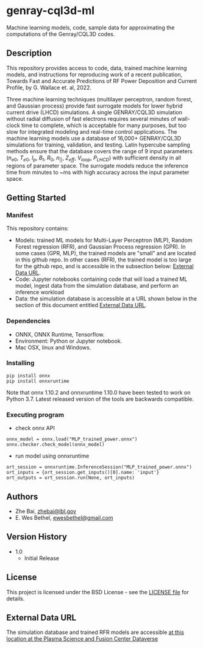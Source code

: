 # genray-cql3d-ml
Machine learning models, code, sample data for approximating the computations of the Genray/CQL3D codes.

## Description

This repository provides access to code, data, trained machine learning models, and instructions for reproducing work of a recent publication, Towards Fast and Accurate Predictions of RF Power Deposition and Current Profile, by G. Wallace et. al, 2022.

Three machine learning techniques (multilayer perceptron, random forest, and Gaussian process) provide fast surrogate models for lower hybrid current drive (LHCD) simulations.  A single GENRAY/CQL3D simulation without radial diffusion of fast electrons requires several minutes of wall-clock time to complete, which is acceptable for many purposes, but too slow for integrated modeling and real-time control applications.  The machine learning models use a database of 16,000+ GENRAY/CQL3D simulations for training, validation, and testing.  Latin hypercube sampling methods ensure that the database covers the range of 9 input parameters ($n_{e0}$, $T_{e0}$, $I_p$, $B_t$, $R_0$, $n_{||}$, $Z_{eff}$, $V_{loop}$, $P_{LHCD}$) with sufficient density in all regions of parameter space.  The surrogate models reduce the inference time from minutes to ~ms with high accuracy across the input parameter space.

## Getting Started

### Manifest

This repository contains:
* Models: trained ML models for Multi-Layer Perceptron (MLP),  Random Forest regression (RFR), and Gaussian Process regression (GPR). In some cases (GPR, MLP), the trained models are "small" and are located in this github repo. In other cases (RFR), the trained model is too large for the github repo, and is accessible in the subsection below: [External Data URL](#external-data-url).
* Code: Jupyter notebooks containing code that will load a trained ML model, ingest data from the simulation database, and perform an inference workload
* Data: the simulation database is accessible at a URL shown below in the section of this document entitled [External Data URL](#external-data-url).
 


### Dependencies

* ONNX, ONNX Runtime, Tensorflow.
* Environment: Python or Jupyter notebook.
* Mac OSX, linux and Windows.

### Installing

```
pip install onnx
pip install onnxruntime
```
Note that onnx 1.10.2 and onnxruntime 1.10.0 have been tested to work on Python 3.7. Latest released version of the tools are backwards compatible.

### Executing program

* check onnx API
```
onnx_model = onnx.load("MLP_trained_power.onnx")
onnx.checker.check_model(onnx_model)
```
* run model using onnxruntime
```
ort_session = onnxruntime.InferenceSession("MLP_trained_power.onnx")
ort_inputs = {ort_session.get_inputs()[0].name: 'input'} 
ort_outputs = ort_session.run(None, ort_inputs)
```

## Authors

* Zhe Bai, zhebai@lbl.gov
* E. Wes Bethel, ewesbethel@gmail.com

## Version History

* 1.0
    * Initial Release

## License

This project is licensed under the BSD License - see the [LICENSE file](License.txt) for details.

## External Data URL 

The simulation database and trained RFR models are accessible [at this location at the Plasma Science and Fusion Center Dataverse](https://doi.org/10.7910/DVN/5YY6PE)

